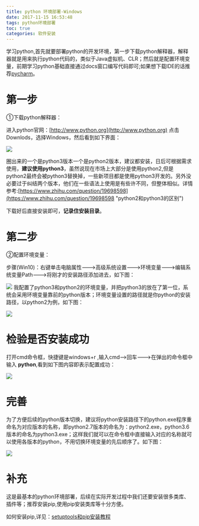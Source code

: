 ```yaml
---
title: python 环境部署-Windows
date: 2017-11-15 16:53:48
tags: python环境部署
toc: true
categories: 软件安装
---
```

学习python,首先就要部署python的开发环境，第一步下载python解释器，解释器就是用来执行python代码的，类似于Java虚拟机、CLR；然后就是配置环境变量，前期学习python基础直接通过docs窗口编写代码即可;如果想下载IDE的话推荐[pycharm](https://www.jetbrains.com/pycharm/ "pycharm")。
<!--more-->

# 第一步
①下载python解释器：	
  		
进入python官网：[http://www.python.org](http://www.python.org) 点击Downlods，选择Windows，然后看到如下界面：

![](https://i.imgur.com/L62Jf03.jpg)

圈出来的一个是python3版本一个是python2版本，建议都安装，日后可根据需求使用，**建议使用python3**，虽然说现在市场上大部分是使用python2,但是python2最终会被python3替换掉，一些新项目都是使用python3开发的。另外没必要过于纠结两个版本，他们在一些语法上使用是有些许不同，但整体相似。详情参考:[https://www.zhihu.com/question/19698598](https://www.zhihu.com/question/19698598 "python2和python3的区别")

下载好后直接安装即可，**记录住安装目录**。	


# 第二步
②配置环境变量：	

步骤(Win10)：右键单击电脑属性--->高级系统设置--->环境变量--->编辑系统变量Path--->将刚才的安装路径添加进去，如下图：

![](https://i.imgur.com/Akxo4lX.jpg)
我配置了python3和python2的环境变量，并把python3的放在了第一位，系统会采用环境变量靠前的python版本；环境变量设置的路径就是你python的安装路径，以python2为例，如下图：

![](https://i.imgur.com/9DFsk0G.jpg)

# 检验是否安装成功
打开cmd命令框，快捷键是windows+r ,输入cmd-->回车--->在弹出的命令框中输入 **python**,看到如下图内容即表示配置成功：

![](https://i.imgur.com/jbijBPp.jpg)

# 完善
为了方便后续的python版本切换，建议将python安装路径下的python.exe程序重命名为对应版本的名称，即python2.7版本的命名为：python2.exe，python3.6版本的命名为python3.exe；这样我们就可以在命令框中直接输入对应的名称就可以使用各版本的python，不用切换环境变量的先后顺序了。如下图：

![](https://i.imgur.com/Jvns0hw.jpg)

# 补充
这是最基本的python环境部署，后续在实际开发过程中我们还要安装很多类库、插件等；推荐安装pip,使用pip安装类库等十分方便。

如何安装pip,详见：[setuptools和pip安装教程](http://waisunny.com/2017/11/17/setuptools%E5%92%8Cpip%E5%AE%89%E8%A3%85%E6%95%99%E7%A8%8B/#more)